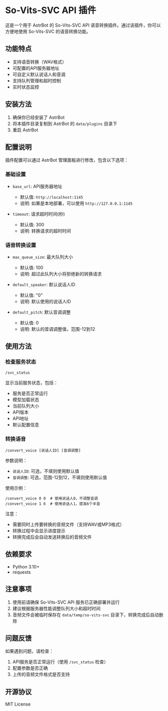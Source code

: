 # So-Vits-SVC API 插件

这是一个用于 AstrBot 的 So-Vits-SVC API 语音转换插件。通过该插件，你可以方便地使用 So-Vits-SVC 的语音转换功能。

## 功能特点

- 支持语音转换（WAV格式）
- 可配置的API服务器地址
- 可自定义默认说话人和音调
- 支持队列管理和超时控制
- 实时状态监控

## 安装方法

1. 确保你已经安装了 AstrBot
2. 将本插件目录复制到 AstrBot 的 `data/plugins` 目录下
3. 重启 AstrBot

## 配置说明

插件配置可以通过 AstrBot 管理面板进行修改，包含以下选项：

### 基础设置
- `base_url`: API服务器地址
  - 默认值: `http://localhost:1145`
  - 说明: 如果是本地部署，可以使用 `http://127.0.0.1:1145`

- `timeout`: 请求超时时间(秒)
  - 默认值: 300
  - 说明: 转换请求的超时时间

### 语音转换设置
- `max_queue_size`: 最大队列大小
  - 默认值: 100
  - 说明: 超过此队列大小将拒绝新的转换请求

- `default_speaker`: 默认说话人ID
  - 默认值: "0"
  - 说明: 默认使用的说话人ID

- `default_pitch`: 默认音调调整
  - 默认值: 0
  - 说明: 默认的音调调整值，范围-12到12

## 使用方法

### 检查服务状态
```
/svc_status
```
显示当前服务状态，包括：
- 服务是否正常运行
- 模型加载状态
- 当前队列大小
- API版本
- API地址
- 默认配置信息

### 转换语音
```
/convert_voice [说话人ID] [音调调整]
```
参数说明：
- `说话人ID`: 可选，不填则使用默认值
- `音调调整`: 可选，范围-12到12，不填则使用默认值

使用示例：
```
/convert_voice 0 0  # 使用说话人0，不调整音调
/convert_voice 1 6  # 使用说话人1，提高6个半音
```

注意：
- 需要同时上传要转换的音频文件（支持WAV或MP3格式）
- 转换过程中会显示进度提示
- 转换完成后会自动发送转换后的音频文件

## 依赖要求

- Python 3.10+
- requests

## 注意事项

1. 使用前请确保 So-Vits-SVC API 服务已正确部署并运行
2. 建议根据服务器性能调整队列大小和超时时间
3. 音频文件会被临时保存在 `data/temp/so-vits-svc` 目录下，转换完成后自动删除

## 问题反馈

如果遇到问题，请检查：
1. API服务是否正常运行（使用 `/svc_status` 检查）
2. 配置参数是否正确
3. 上传的音频文件格式是否支持

## 开源协议

MIT License
